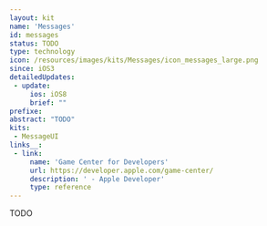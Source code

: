 ```yaml
---
layout: kit
name: 'Messages'
id: messages
status: TODO
type: technology
icon: /resources/images/kits/Messages/icon_messages_large.png
since: iOS3
detailedUpdates:
 - update:
     ios: iOS8
     brief: ""
prefixe:
abstract: "TODO"
kits:
 - MessageUI
links__:
 - link:
     name: 'Game Center for Developers'
     url: https://developer.apple.com/game-center/
     description: ' - Apple Developer'
     type: reference
---
```


TODO